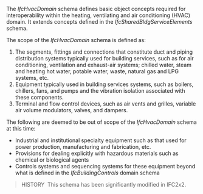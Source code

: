 The _IfcHvacDomain_ schema defines basic object concepts required for interoperability within the heating, ventilating and air conditioning (HVAC) domain. It extends concepts defined in the _IfcSharedBldgServiceElements_ schema.

The scope of the _IfcHvacDomain_ schema is defined as:

1. The segments, fittings and connections that constitute duct and piping distribution systems typically used for building services, such as for air conditioning, ventilation and exhaust-air systems; chilled water, steam and heating hot water, potable water, waste, natural gas and LPG systems, etc.
2. Equipment typically used in building services systems, such as boilers, chillers, fans, and pumps and the vibration isolation associated with these components.
3. Terminal and flow control devices, such as air vents and grilles, variable air volume modulators, valves, and dampers.

The following are deemed to be out of scope of the _IfcHvacDomain_ schema at this time:

* Industrial and institutional specialty equipment such as that used for power production, manufacturing and fabrication, etc.
* Provisions for dealing explicitly with hazardous materials such as chemical or biological agents
* Controls systems and sequencing systems for these equipment beyond what is defined in the _IfcBuildingControls_ domain schema

> HISTORY&nbsp; This schema has been significantly modified in IFC2x2.